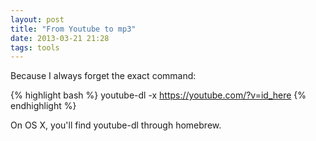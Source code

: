 ```yaml
---
layout: post
title: "From Youtube to mp3"
date: 2013-03-21 21:28
tags: tools
---
```


Because I always forget the exact command:

{% highlight bash %}
youtube-dl -x https://youtube.com/?v=id_here
{% endhighlight %}

On OS X, you'll find youtube-dl through homebrew.

